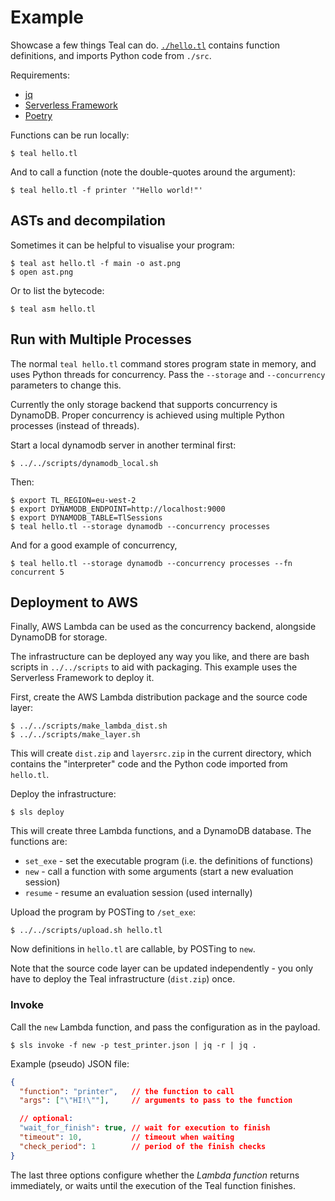 # Example

Showcase a few things Teal can do. [`./hello.tl`](hello.tl) contains function
definitions, and imports Python code from `./src`.

Requirements:
- [jq](https://stedolan.github.io/jq/)
- [Serverless Framework](https://serverless.com/)
- [Poetry](https://python-poetry.org/)

Functions can be run locally:

```
$ teal hello.tl
```

And to call a function (note the double-quotes around the argument):

```
$ teal hello.tl -f printer '"Hello world!"'
```


## ASTs and decompilation

Sometimes it can be helpful to visualise your program:

```
$ teal ast hello.tl -f main -o ast.png
$ open ast.png
```

Or to list the bytecode:

```
$ teal asm hello.tl
```


## Run with Multiple Processes

The normal `teal hello.tl` command stores program state in memory, and uses Python
threads for concurrency. Pass the `--storage` and `--concurrency` parameters to
change this.

Currently the only storage backend that supports concurrency is DynamoDB. Proper
concurrency is achieved using multiple Python processes (instead of threads).

Start a local dynamodb server in another terminal first:

```
$ ../../scripts/dynamodb_local.sh
```

Then:

```
$ export TL_REGION=eu-west-2
$ export DYNAMODB_ENDPOINT=http://localhost:9000 
$ export DYNAMODB_TABLE=TlSessions
$ teal hello.tl --storage dynamodb --concurrency processes
```

And for a good example of concurrency,

```
$ teal hello.tl --storage dynamodb --concurrency processes --fn concurrent 5
```


## Deployment to AWS

Finally, AWS Lambda can be used as the concurrency backend, alongside DynamoDB
for storage.

The infrastructure can be deployed any way you like, and there are bash scripts
in `../../scripts` to aid with packaging. This example uses the Serverless
Framework to deploy it.

First, create the AWS Lambda distribution package and the source code layer:

```
$ ../../scripts/make_lambda_dist.sh
$ ../../scripts/make_layer.sh
```

This will create `dist.zip` and `layersrc.zip` in the current directory, which
contains the "interpreter" code and the Python code imported from `hello.tl`.

Deploy the infrastructure:

```
$ sls deploy
```

This will create three Lambda functions, and a DynamoDB database. The functions are:
- `set_exe` - set the executable program (i.e. the definitions of functions)
- `new` - call a function with some arguments (start a new evaluation session)
- `resume` - resume an evaluation session (used internally)

Upload the program by POSTing to `/set_exe`:

```
$ ../../scripts/upload.sh hello.tl
```

Now definitions in `hello.tl` are callable, by POSTing to `new`.

Note that the source code layer can be updated independently - you only have to
deploy the Teal infrastructure (`dist.zip`) once.


### Invoke

Call the `new` Lambda function, and pass the configuration as in the payload.

```
$ sls invoke -f new -p test_printer.json | jq -r | jq .
```

Example (pseudo) JSON file:

```json
{
  "function": "printer",   // the function to call
  "args": ["\"HI!\""],     // arguments to pass to the function

  // optional:
  "wait_for_finish": true, // wait for execution to finish
  "timeout": 10,           // timeout when waiting
  "check_period": 1        // period of the finish checks
}
```

The last three options configure whether the *Lambda function* returns
immediately, or waits until the execution of the Teal function finishes.

